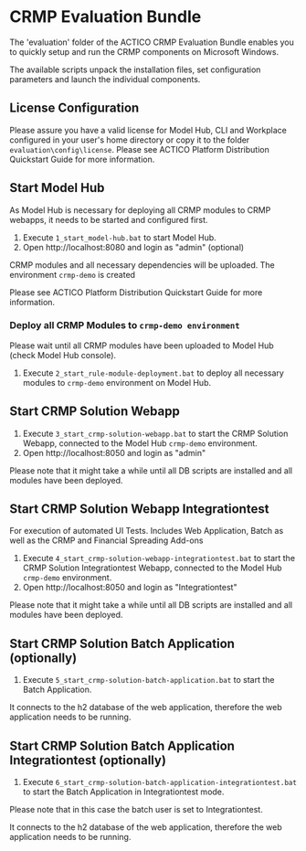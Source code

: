 # CRMP Evaluation Bundle
The 'evaluation' folder of the ACTICO CRMP Evaluation Bundle enables you to quickly setup and run the CRMP components on Microsoft Windows. 

The available scripts unpack the installation files, set configuration parameters and launch the individual components.

## License Configuration
Please assure you have a valid license for Model Hub, CLI and Workplace configured in your user's home directory or copy it to the folder `evaluation\config\license`.
Please see ACTICO Platform Distribution Quickstart Guide for more information.


## Start Model Hub
As Model Hub is necessary for deploying all CRMP modules to CRMP webapps, it needs to be started and configured first.

1. Execute `1_start_model-hub.bat` to start Model Hub. 
2. Open http://localhost:8080 and login as "admin" (optional)

CRMP modules and all necessary dependencies will be uploaded. The environment `crmp-demo` is created

Please see ACTICO Platform Distribution Quickstart Guide for more information.

### Deploy all CRMP Modules to `crmp-demo environment`
Please wait until all CRMP modules have been uploaded to Model Hub (check Model Hub console).

1. Execute `2_start_rule-module-deployment.bat` to deploy all necessary modules to `crmp-demo` environment on Model Hub.

##  Start CRMP Solution Webapp
1. Execute `3_start_crmp-solution-webapp.bat` to start the CRMP Solution Webapp, connected to the Model Hub `crmp-demo`
environment.
2. Open http://localhost:8050 and login as "admin"

Please note that it might take a while until all DB scripts are installed and all modules have been deployed.

##  Start CRMP Solution Webapp Integrationtest
For execution of automated UI Tests. Includes Web Application, Batch as well as the CRMP and Financial Spreading Add-ons
1. Execute `4_start_crmp-solution-webapp-integrationtest.bat` to start the CRMP Solution Integrationtest Webapp, connected to the Model Hub `crmp-demo`
environment.
2. Open http://localhost:8050 and login as "Integrationtest"

Please note that it might take a while until all DB scripts are installed and all modules have been deployed.


##  Start CRMP Solution Batch Application (optionally)
1. Execute `5_start_crmp-solution-batch-application.bat` to start the Batch Application.

It connects to the h2 database of the web application, therefore the web application needs to be running.

##  Start CRMP Solution Batch Application Integrationtest (optionally)
1. Execute `6_start_crmp-solution-batch-application-integrationtest.bat` to start the Batch Application in Integrationtest mode.

Please note that in this case the batch user is set to Integrationtest.

It connects to the h2 database of the web application, therefore the web application needs to be running.